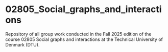 # 02805_Social_graphs_and_interactions
Repository of all group work conducted in the Fall 2025 edition of the course 02805 Social graphs and interactions at the Technical University of Denmark (DTU).
